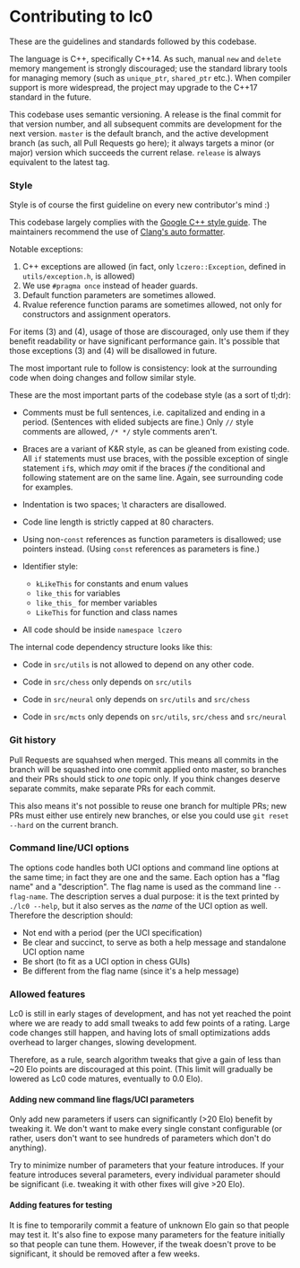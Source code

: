 # Contributing to lc0

These are the guidelines and standards followed by this codebase.

The language is C++, specifically C++14. As such, manual `new` and `delete` memory mangement is strongly discouraged; use the standard library tools for managing memory (such as `unique_ptr`, `shared_ptr` etc.). When compiler support is more widespread, the project may upgrade to the C++17 standard in the future.

This codebase uses semantic versioning. A release is the final commit for that version number, and all subsequent commits are development for the next version. `master` is the default branch, and the active development branch (as such, all Pull Requests go here); it always targets a minor (or major) version which succeeds the current relase. `release` is always equivalent to the latest tag.


### Style

Style is of course the first guideline on every new contributor's mind :)

This codebase largely complies with the [Google C++ style guide](https://google.github.io/styleguide/cppguide.html). The maintainers recommend the use of [Clang's auto formatter](https://clang.llvm.org/docs/ClangFormatStyleOptions.html).

Notable exceptions:
 1. C++ exceptions are allowed (in fact, only `lczero::Exception`, defined in `utils/exception.h`, is allowed)
 2. We use `#pragma once` instead of header guards.
 3. Default function parameters are sometimes allowed.
 4. Rvalue reference function params are sometimes allowed, not only for constructors and assignment operators.

For items (3) and (4), usage of those are discouraged, only use them if they benefit readability or have significant performance gain. It's possible that those exceptions (3) and (4) will be disallowed in future.

The most important rule to follow is consistency: look at the surrounding code when doing changes and follow similar style.

These are the most important parts of the codebase style (as a sort of tl;dr):

 * Comments must be full sentences, i.e. capitalized and ending in a period. (Sentences with elided subjects are fine.) Only `//` style comments are allowed, `/* */` style comments aren't.

 * Braces are a variant of K&R style, as can be gleaned from existing code. All `if` statements must use braces, with the possible exception of single statement `if`s, which *may* omit if the braces *if* the conditional and following statement are on the same line. Again, see surrounding code for examples.

 * Indentation is two spaces; \t characters are disallowed.

 * Code line length is strictly capped at 80 characters.

 * Using non-`const` references as function parameters is disallowed; use pointers instead. (Using `const` references as parameters is fine.)

 * Identifier style:
   - `kLikeThis` for constants and enum values
   - `like_this` for variables
   - `like_this_` for member variables
   - `LikeThis` for function and class names

 * All code should be inside `namespace lczero`

The internal code dependency structure looks like this:

 * Code in `src/utils` is not allowed to depend on any other code.

 * Code in `src/chess` only depends on `src/utils`

 * Code in `src/neural` only depends on `src/utils` and `src/chess`

 * Code in `src/mcts` only depends on `src/utils`, `src/chess` and `src/neural`


### Git history

Pull Requests are squahsed when merged. This means all commits in the branch will be squashed into one commit applied onto master, so branches and their PRs should stick to *one* topic only. If you think changes deserve separate commits, make separate PRs for each commit.

This also means it's not possible to reuse one branch for multiple PRs; new PRs must either use entirely new branches, or else you could use `git reset --hard` on the current branch.


### Command line/UCI options

The options code handles both UCI options and command line options at the same time; in fact they are one and the same. Each option has a "flag name" and a "description". The flag name is used as the command line `--flag-name`. The description serves a dual purpose: it is the text printed by `./lc0 --help`, but it also serves as the *name* of the UCI option as well. Therefore the description should:

 * Not end with a period (per the UCI specification)
 * Be clear and succinct, to serve as both a help message and standalone UCI option name
 * Be short (to fit as a UCI option in chess GUIs)
 * Be different from the flag name (since it's a help message)


### Allowed features

Lc0 is still in early stages of development, and has not yet reached the point where we are ready to add small tweaks to add few points of a rating. Large code changes still happen, and having lots of small optimizations adds overhead to larger changes, slowing development.

Therefore, as a rule, search algorithm tweaks that give a gain of less than ~20 Elo points are discouraged at this point. (This limit will gradually be lowered as Lc0 code matures, eventually to 0.0 Elo).


#### Adding new command line flags/UCI parameters

Only add new parameters if users can significantly (>20 Elo) benefit by tweaking it. We don't want to make every single constant configurable (or rather, users don't want to see hundreds of parameters which don't do anything).

Try to minimize number of parameters that your feature introduces. If your feature introduces several parameters, every individual parameter should be significant (i.e. tweaking it with other fixes will give >20 Elo).


#### Adding features for testing

It is fine to temporarily commit a feature of unknown Elo gain so that people may test it. It's also fine to expose many parameters for the feature initially so that people can tune them. However, if the tweak doesn't prove to be significant, it should be removed after a few weeks.

